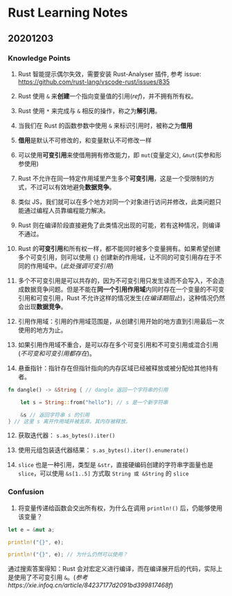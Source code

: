 # Rust Learning Notes


## 20201203

### Knowledge Points

1. Rust 智能提示偶尔失效，需要安装 Rust-Analyser 插件, 参考 issue: https://github.com/rust-lang/vscode-rust/issues/835

2. Rust 使用 `&` 来**创建**一个指向变量值的引用(*ref*)，并不拥有所有权。

3. Rust 使用 `*` 来完成与 `&` 相反的操作，称之为**解引用**。

4. 当我们在 Rust 的函数参数中使用 `&` 来标识引用时，被称之为**借用**

5. **借用**是默认不可修改的，和变量默认不可修改一样

6. 可以使用**可变引用**来使借用拥有修改能力，即 `mut`(变量定义), `&mut`(实参和形参使用)

7. Rust 不允许在同一特定作用域里产生多个**可变引用**，这是一个受限制的方式，不过可以有效地避免**数据竞争**。
  1. 类似 JS，我们就可以在多个地方对同一个对象进行访问并修改，此类问题只能通过编程人员靠编程能力解决。
  2. Rust 则在编译阶段直接避免了此类情况出现的可能，若有这种情况，则编译不通过。
  3. Rust 的**可变引用**和所有权一样，都不能同时被多个变量拥有。如果希望创建多个可变引用，则可以使用 `{}` 创建新的作用域，让不同的可变引用存在于不同的作用域中。(*此处强调可变引用*)

8. 多个不可变引用是可以共存的，因为不可变引用只发生读而不会写入，不会造成数据竞争问题。但是不能在**同一个引用作用域**内同时存在一个变量的不可变引用和可变引用，Rust 不允许这样的情况发生(*在编译期阻止*)，这种情况仍然会出现**数据竞争**。

9. 引用作用域：引用的作用域范围是，从创建引用开始的地方直到引用最后一次使用的地方为止。

10. 如果引用作用域不重合，是可以存在多个可变引用和不可变引用或混合引用(*不可变和可变引用都存在*)。

11. 悬垂指针：指针存在但指针指向的内存区域已经被释放或被分配给其他持有者。

```rust
fn dangle() -> &String { // dangle 返回一个字符串的引用

    let s = String::from("hello"); // s 是一个新字符串

    &s // 返回字符串 s 的引用
} // 这里 s 离开作用域并被丢弃。其内存被释放。
```

12. 获取迭代器： `s.as_bytes().iter()`

13. 使用元组包装迭代器结果： `s.as_bytes().iter().enumerate()`

14. `slice` 也是一种引用，类型是 `&str`，直接硬编码创建的字符串字面量也是 `slice`，可以使用 `&s[1..5]` 方式取 `String 或 &String` 的 `slice`


### Confusion


1. 将变量传递给函数会交出所有权，为什么在调用 `println!()` 后，仍能够使用该变量？

```rust
let e = &mut a;

println!("{}", e);

println!("{}", e); // 为什么仍然可以使用？
```

通过搜索答案得知：Rust 会对宏定义进行编译，而在编译展开后的代码，实际上是使用了不可变引用 `&`。(*参考https://xie.infoq.cn/article/84237177d2091bd399817468f*)